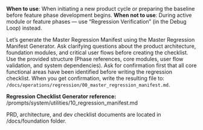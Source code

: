 **When to use**: When initiating a new product cycle or preparing the baseline before feature phase development begins.
**When not to use**: During active module or feature phases — use “Regression Verification” (in the Debug Loop) instead.

Let’s generate the Master Regression Manifest using the Master Regression Manifest Generator.
Ask clarifying questions about the product architecture, foundation modules, and critical user flows before creating the checklist.
Use the provided structure (Phase references, core modules, user flow validation, and system dependencies).
Ask for confirmation first that all core functional areas have been identified before writing the regression checklist.
When you get confirmation, write the resulting file to:
`/docs/operations/regression/00_master_regression_manifest.md`.

**Regression Checklist Generator reference:** /prompts/system/utilities/10_regression_manifest.md

PRD, architecture, and dev checklist documents are located in /docs/foundation folder.